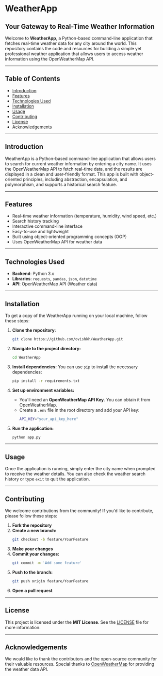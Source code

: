 # WeatherApp

## Your Gateway to Real-Time Weather Information

Welcome to **WeatherApp**, a Python-based command-line application that fetches real-time weather data for any city around the world. This repository contains the code and resources for building a simple yet professional weather application that allows users to access weather information using the OpenWeatherMap API.

---

## Table of Contents

- [Introduction](#introduction)
- [Features](#features)
- [Technologies Used](#technologies-used)
- [Installation](#installation)
- [Usage](#usage)
- [Contributing](#contributing)
- [License](#license)
- [Acknowledgements](#acknowledgements)

---

## Introduction

WeatherApp is a Python-based command-line application that allows users to search for current weather information by entering a city name. It uses the OpenWeatherMap API to fetch real-time data, and the results are displayed in a clean and user-friendly format. This app is built with object-oriented principles, including abstraction, encapsulation, and polymorphism, and supports a historical search feature.

---

## Features

- Real-time weather information (temperature, humidity, wind speed, etc.)
- Search history tracking
- Interactive command-line interface
- Easy-to-use and lightweight
- Built using object-oriented programming concepts (OOP)
- Uses OpenWeatherMap API for weather data

---

## Technologies Used

- **Backend**: Python 3.x
- **Libraries**: `requests`, `pandas`, `json`, `datetime`
- **API**: OpenWeatherMap API (Weather data)

---

## Installation

To get a copy of the WeatherApp running on your local machine, follow these steps:

1. **Clone the repository:**
    ```bash
    git clone https://github.com/ovishkh/WeatherApp.git
    ```

2. **Navigate to the project directory:**
    ```bash
    cd WeatherApp
    ```

3. **Install dependencies:**
    You can use `pip` to install the necessary dependencies:
    ```bash
    pip install -r requirements.txt
    ```

4. **Set up environment variables:**
    - You'll need an **OpenWeatherMap API Key**. You can obtain it from [OpenWeatherMap](https://openweathermap.org/api).
    - Create a `.env` file in the root directory and add your API key:
      ```bash
      API_KEY="your_api_key_here"
      ```

5. **Run the application:**
    ```bash
    python app.py
    ```

---

## Usage

Once the application is running, simply enter the city name when prompted to receive the weather details. You can also check the weather search history or type `exit` to quit the application.

---

## Contributing

We welcome contributions from the community! If you'd like to contribute, please follow these steps:

1. **Fork the repository**
2. **Create a new branch:**
    ```bash
    git checkout -b feature/YourFeature
    ```
3. **Make your changes**
4. **Commit your changes:**
    ```bash
    git commit -m 'Add some feature'
    ```
5. **Push to the branch:**
    ```bash
    git push origin feature/YourFeature
    ```
6. **Open a pull request**

---


## License

This project is licensed under the **MIT License**. See the [LICENSE](LICENSE) file for more information.

---

## Acknowledgements

We would like to thank the contributors and the open-source community for their valuable resources. Special thanks to [OpenWeatherMap](https://openweathermap.org/) for providing the weather data API.

